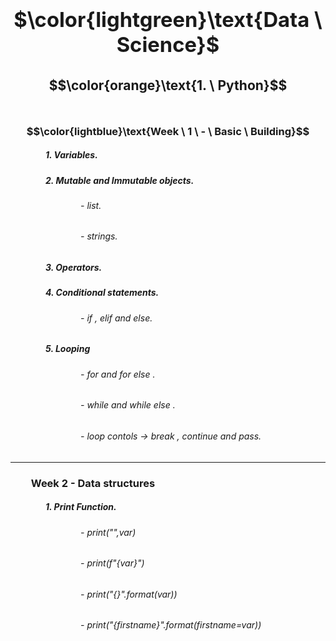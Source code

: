 # <div align="center"><h3>$\color{lightgreen}\text{Data \ Science}$</h3></div>
## $$\color{orange}\text{1. \ Python}$$ 
### &emsp;&emsp; $$\color{lightblue}\text{Week \ 1 \ - \ Basic \ Building}$$
##### &emsp;&emsp;&emsp;&emsp;1. Variables.
##### &emsp;&emsp;&emsp;&emsp;2. Mutable and Immutable objects.
###### &emsp;&emsp;&emsp;&emsp;&emsp;&emsp;&emsp;&emsp;- list.
###### &emsp;&emsp;&emsp;&emsp;&emsp;&emsp;&emsp;&emsp;- strings.
##### &emsp;&emsp;&emsp;&emsp;3. Operators.
##### &emsp;&emsp;&emsp;&emsp;4. Conditional statements.
###### &emsp;&emsp;&emsp;&emsp;&emsp;&emsp;&emsp;&emsp;- if , elif and else.
##### &emsp;&emsp;&emsp;&emsp;5. Looping 
###### &emsp;&emsp;&emsp;&emsp;&emsp;&emsp;&emsp;&emsp;- for and for else .
###### &emsp;&emsp;&emsp;&emsp;&emsp;&emsp;&emsp;&emsp;- while and while else .
###### &emsp;&emsp;&emsp;&emsp;&emsp;&emsp;&emsp;&emsp;- loop contols -> break , continue and pass.
---
### &emsp;&emsp;Week 2 - Data structures 
##### &emsp;&emsp;&emsp;&emsp;1. Print Function.
###### &emsp;&emsp;&emsp;&emsp;&emsp;&emsp;&emsp;&emsp;- print("",var) 
###### &emsp;&emsp;&emsp;&emsp;&emsp;&emsp;&emsp;&emsp;- print(f"{var}") 
###### &emsp;&emsp;&emsp;&emsp;&emsp;&emsp;&emsp;&emsp;- print("{}".format(var))
###### &emsp;&emsp;&emsp;&emsp;&emsp;&emsp;&emsp;&emsp;- print("{firstname}".format(firstname=var))
